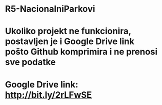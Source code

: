# R5-NacionalniParkovi
# Ukoliko projekt ne funkcionira, postavljen je i Google Drive link pošto Github komprimira i ne prenosi sve podatke
# Google Drive link: http://bit.ly/2rLFwSE
